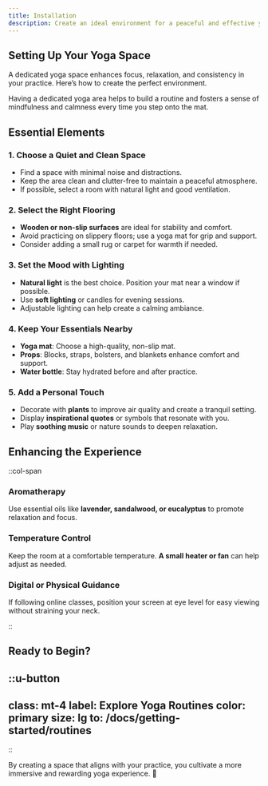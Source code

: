 ```yaml
---
title: Installation
description: Create an ideal environment for a peaceful and effective yoga practice.
---
```


## Setting Up Your Yoga Space
A dedicated yoga space enhances focus, relaxation, and consistency in your practice. Here’s how to create the perfect environment.

Having a dedicated yoga area helps to build a routine and fosters a sense of mindfulness and calmness every time you step onto the mat.

## Essential Elements

### 1. Choose a Quiet and Clean Space
- Find a space with minimal noise and distractions.
- Keep the area clean and clutter-free to maintain a peaceful atmosphere.
- If possible, select a room with natural light and good ventilation.

### 2. Select the Right Flooring
- **Wooden or non-slip surfaces** are ideal for stability and comfort.
- Avoid practicing on slippery floors; use a yoga mat for grip and support.
- Consider adding a small rug or carpet for warmth if needed.

### 3. Set the Mood with Lighting
- **Natural light** is the best choice. Position your mat near a window if possible.
- Use **soft lighting** or candles for evening sessions.
- Adjustable lighting can help create a calming ambiance.

### 4. Keep Your Essentials Nearby
- **Yoga mat**: Choose a high-quality, non-slip mat.
- **Props**: Blocks, straps, bolsters, and blankets enhance comfort and support.
- **Water bottle**: Stay hydrated before and after practice.

### 5. Add a Personal Touch
- Decorate with **plants** to improve air quality and create a tranquil setting.
- Display **inspirational quotes** or symbols that resonate with you.
- Play **soothing music** or nature sounds to deepen relaxation.

## Enhancing the Experience

::col-span

### Aromatherapy
Use essential oils like **lavender, sandalwood, or eucalyptus** to promote relaxation and focus.

### Temperature Control
Keep the room at a comfortable temperature. **A small heater or fan** can help adjust as needed.

### Digital or Physical Guidance
If following online classes, position your screen at eye level for easy viewing without straining your neck.

::

## Ready to Begin?

::u-button
---
class: mt-4
label: Explore Yoga Routines
color: primary
size: lg
to: /docs/getting-started/routines
---
::

By creating a space that aligns with your practice, you cultivate a more immersive and rewarding yoga experience. 🙏
